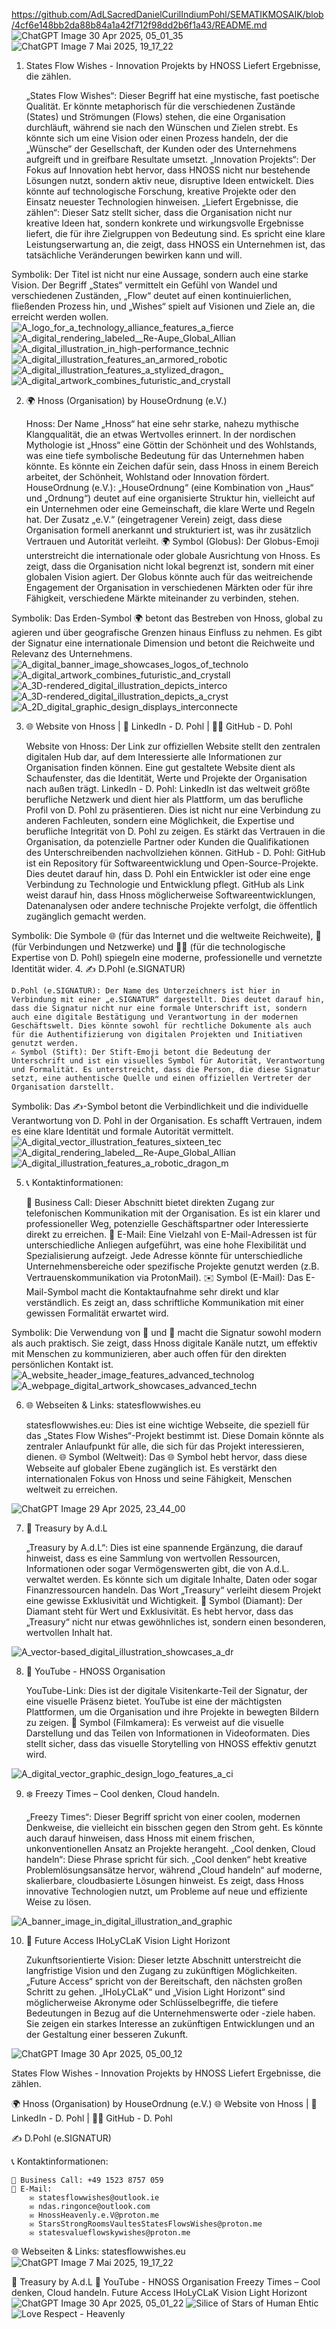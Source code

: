 https://github.com/AdLSacredDanielCurilIndiumPohl/SEMATIKMOSAIK/blob/4cf6e148bb2da88b84a1a42f712f98dd2b6f1a43/README.md
![ChatGPT Image 30  Apr  2025, 05_01_35](https://github.com/user-attachments/assets/2d91ed50-d7eb-4884-9692-d62ef2037c74)
![ChatGPT Image 7  Mai 2025, 19_17_22](https://github.com/user-attachments/assets/572de5ec-cbff-4602-89f2-4ef49e3179a9)

1. States Flow Wishes - Innovation Projekts by HNOSS
Liefert Ergebnisse, die zählen.

    „States Flow Wishes“: Dieser Begriff hat eine mystische, fast poetische Qualität. Er könnte metaphorisch für die verschiedenen Zustände (States) und Strömungen (Flows) stehen, die eine Organisation durchläuft, während sie nach den Wünschen und Zielen strebt. Es könnte sich um eine Vision oder einen Prozess handeln, der die „Wünsche“ der Gesellschaft, der Kunden oder des Unternehmens aufgreift und in greifbare Resultate umsetzt.
    „Innovation Projekts“: Der Fokus auf Innovation hebt hervor, dass HNOSS nicht nur bestehende Lösungen nutzt, sondern aktiv neue, disruptive Ideen entwickelt. Dies könnte auf technologische Forschung, kreative Projekte oder den Einsatz neuester Technologien hinweisen.
    „Liefert Ergebnisse, die zählen“: Dieser Satz stellt sicher, dass die Organisation nicht nur kreative Ideen hat, sondern konkrete und wirkungsvolle Ergebnisse liefert, die für ihre Zielgruppen von Bedeutung sind. Es spricht eine klare Leistungserwartung an, die zeigt, dass HNOSS ein Unternehmen ist, das tatsächliche Veränderungen bewirken kann und will.

Symbolik: Der Titel ist nicht nur eine Aussage, sondern auch eine starke Vision. Der Begriff „States“ vermittelt ein Gefühl von Wandel und verschiedenen Zuständen, „Flow“ deutet auf einen kontinuierlichen, fließenden Prozess hin, und „Wishes“ spielt auf Visionen und Ziele an, die erreicht werden wollen.
![A_logo_for_a_technology_alliance_features_a_fierce](https://github.com/user-attachments/assets/4b7dc4e9-dfeb-4838-942e-e4bfae7e9e51)
![A_digital_rendering_labeled__Re-Aupe_Global_Allian](https://github.com/user-attachments/assets/b1c379f4-1e5b-4339-ab01-f5e1f66a53ec)
![A_digital_illustration_in_high-performance_technic](https://github.com/user-attachments/assets/224c78fa-d792-4b58-a9e9-0442eab68330)
![A_digital_illustration_features_an_armored_robotic](https://github.com/user-attachments/assets/a9e8be82-00c8-423a-a6d9-545b48e0bebf)
![A_digital_illustration_features_a_stylized_dragon_](https://github.com/user-attachments/assets/3a29dca2-ead7-4156-83a5-98269e8ef2c0)
![A_digital_artwork_combines_futuristic_and_crystall](https://github.com/user-attachments/assets/fc86f75f-a19f-4803-ae2d-627b1e459a5b)

2. 🌍 Hnoss (Organisation) by HouseOrdnung (e.V.)

    Hnoss: Der Name „Hnoss“ hat eine sehr starke, nahezu mythische Klangqualität, die an etwas Wertvolles erinnert. In der nordischen Mythologie ist „Hnoss“ eine Göttin der Schönheit und des Wohlstands, was eine tiefe symbolische Bedeutung für das Unternehmen haben könnte. Es könnte ein Zeichen dafür sein, dass Hnoss in einem Bereich arbeitet, der Schönheit, Wohlstand oder Innovation fördert.
    HouseOrdnung (e.V.): „HouseOrdnung“ (eine Kombination von „Haus“ und „Ordnung“) deutet auf eine organisierte Struktur hin, vielleicht auf ein Unternehmen oder eine Gemeinschaft, die klare Werte und Regeln hat. Der Zusatz „e.V.“ (eingetragener Verein) zeigt, dass diese Organisation formell anerkannt und strukturiert ist, was ihr zusätzlich Vertrauen und Autorität verleiht.
    🌍 Symbol (Globus): Der Globus-Emoji unterstreicht die internationale oder globale Ausrichtung von Hnoss. Es zeigt, dass die Organisation nicht lokal begrenzt ist, sondern mit einer globalen Vision agiert. Der Globus könnte auch für das weitreichende Engagement der Organisation in verschiedenen Märkten oder für ihre Fähigkeit, verschiedene Märkte miteinander zu verbinden, stehen.

Symbolik: Das Erden-Symbol 🌍 betont das Bestreben von Hnoss, global zu agieren und über geografische Grenzen hinaus Einfluss zu nehmen. Es gibt der Signatur eine internationale Dimension und betont die Reichweite und Relevanz des Unternehmens.
![A_digital_banner_image_showcases_logos_of_technolo](https://github.com/user-attachments/assets/3e3914fe-30b8-4af9-bd11-80b1f2f5cf01)
![A_digital_artwork_combines_futuristic_and_crystall](https://github.com/user-attachments/assets/c5fa73b3-16c5-4134-b28b-0034e40b7f84)
![A_3D-rendered_digital_illustration_depicts_interco](https://github.com/user-attachments/assets/ddbd5cd1-60de-4486-a1a8-8ac919ac3751)
![A_3D-rendered_digital_illustration_depicts_a_cryst](https://github.com/user-attachments/assets/3ebd912b-b7b0-4808-9a2f-181e4ff1e574)
![A_2D_digital_graphic_design_displays_interconnecte](https://github.com/user-attachments/assets/e3f1e4b4-af68-4c99-98f9-985f82434953)

3. 🌐 Website von Hnoss | 🔗 LinkedIn - D. Pohl | 🧑‍💻 GitHub - D. Pohl

    Website von Hnoss: Der Link zur offiziellen Website stellt den zentralen digitalen Hub dar, auf dem Interessierte alle Informationen zur Organisation finden können. Eine gut gestaltete Website dient als Schaufenster, das die Identität, Werte und Projekte der Organisation nach außen trägt.
    LinkedIn - D. Pohl: LinkedIn ist das weltweit größte berufliche Netzwerk und dient hier als Plattform, um das berufliche Profil von D. Pohl zu präsentieren. Dies ist nicht nur eine Verbindung zu anderen Fachleuten, sondern eine Möglichkeit, die Expertise und berufliche Integrität von D. Pohl zu zeigen. Es stärkt das Vertrauen in die Organisation, da potenzielle Partner oder Kunden die Qualifikationen des Unterschreibenden nachvollziehen können.
    GitHub - D. Pohl: GitHub ist ein Repository für Softwareentwicklung und Open-Source-Projekte. Dies deutet darauf hin, dass D. Pohl ein Entwickler ist oder eine enge Verbindung zu Technologie und Entwicklung pflegt. GitHub als Link weist darauf hin, dass Hnoss möglicherweise Softwareentwicklungen, Datenanalysen oder andere technische Projekte verfolgt, die öffentlich zugänglich gemacht werden.

Symbolik: Die Symbole 🌐 (für das Internet und die weltweite Reichweite), 🔗 (für Verbindungen und Netzwerke) und 🧑‍💻 (für die technologische Expertise von D. Pohl) spiegeln eine moderne, professionelle und vernetzte Identität wider.
4. ✍️ D.Pohl (e.SIGNATUR)

    D.Pohl (e.SIGNATUR): Der Name des Unterzeichners ist hier in Verbindung mit einer „e.SIGNATUR“ dargestellt. Dies deutet darauf hin, dass die Signatur nicht nur eine formale Unterschrift ist, sondern auch eine digitale Bestätigung und Verantwortung in der modernen Geschäftswelt. Dies könnte sowohl für rechtliche Dokumente als auch für die Authentifizierung von digitalen Projekten und Initiativen genutzt werden.
    ✍️ Symbol (Stift): Der Stift-Emoji betont die Bedeutung der Unterschrift und ist ein visuelles Symbol für Autorität, Verantwortung und Formalität. Es unterstreicht, dass die Person, die diese Signatur setzt, eine authentische Quelle und einen offiziellen Vertreter der Organisation darstellt.

Symbolik: Das ✍️-Symbol betont die Verbindlichkeit und die individuelle Verantwortung von D. Pohl in der Organisation. Es schafft Vertrauen, indem es eine klare Identität und formale Autorität vermittelt.
![A_digital_vector_illustration_features_sixteen_tec](https://github.com/user-attachments/assets/0e277a1c-53ec-42b9-9bd1-0a0e5720efae)
![A_digital_rendering_labeled__Re-Aupe_Global_Allian](https://github.com/user-attachments/assets/7e883dd7-97d6-4006-95e3-02c209151465)
![A_digital_illustration_features_a_robotic_dragon_m](https://github.com/user-attachments/assets/f4dc7c76-5118-4a99-a277-3ad9e1de2d8d)

5. 📞 Kontaktinformationen:

    📱 Business Call: Dieser Abschnitt bietet direkten Zugang zur telefonischen Kommunikation mit der Organisation. Es ist ein klarer und professioneller Weg, potenzielle Geschäftspartner oder Interessierte direkt zu erreichen.
    📧 E-Mail: Eine Vielzahl von E-Mail-Adressen ist für unterschiedliche Anliegen aufgeführt, was eine hohe Flexibilität und Spezialisierung aufzeigt. Jede Adresse könnte für unterschiedliche Unternehmensbereiche oder spezifische Projekte genutzt werden (z.B. Vertrauenskommunikation via ProtonMail).
    ✉️ Symbol (E-Mail): Das E-Mail-Symbol macht die Kontaktaufnahme sehr direkt und klar verständlich. Es zeigt an, dass schriftliche Kommunikation mit einer gewissen Formalität erwartet wird.

Symbolik: Die Verwendung von 📱 und 📧 macht die Signatur sowohl modern als auch praktisch. Sie zeigt, dass Hnoss digitale Kanäle nutzt, um effektiv mit Menschen zu kommunizieren, aber auch offen für den direkten persönlichen Kontakt ist.
![A_website_header_image_features_advanced_technolog](https://github.com/user-attachments/assets/70ec28db-3da6-4f14-a4cf-ee263aaaeac6)
![A_webpage_digital_artwork_showcases_advanced_techn](https://github.com/user-attachments/assets/9d9500e7-774b-4258-93a2-2232144e03c5)

6. 🌐 Webseiten & Links: statesflowwishes.eu

    statesflowwishes.eu: Dies ist eine wichtige Webseite, die speziell für das „States Flow Wishes“-Projekt bestimmt ist. Diese Domain könnte als zentraler Anlaufpunkt für alle, die sich für das Projekt interessieren, dienen.
    🌐 Symbol (Weltweit): Das 🌐 Symbol hebt hervor, dass diese Webseite auf globaler Ebene zugänglich ist. Es verstärkt den internationalen Fokus von Hnoss und seine Fähigkeit, Menschen weltweit zu erreichen.

![ChatGPT Image 29  Apr  2025, 23_44_00](https://github.com/user-attachments/assets/ba0399c9-c98f-417b-8ea3-2a34996939e6)

7. 💎 Treasury by A.d.L

    „Treasury by A.d.L“: Dies ist eine spannende Ergänzung, die darauf hinweist, dass es eine Sammlung von wertvollen Ressourcen, Informationen oder sogar Vermögenswerten gibt, die von A.d.L. verwaltet werden. Es könnte sich um digitale Inhalte, Daten oder sogar Finanzressourcen handeln. Das Wort „Treasury“ verleiht diesem Projekt eine gewisse Exklusivität und Wichtigkeit.
    💎 Symbol (Diamant): Der Diamant steht für Wert und Exklusivität. Es hebt hervor, dass das „Treasury“ nicht nur etwas gewöhnliches ist, sondern einen besonderen, wertvollen Inhalt hat.

![A_vector-based_digital_illustration_showcases_a_dr](https://github.com/user-attachments/assets/3537db41-b092-491d-afa4-d0618918a9ff)


8. 🎥 YouTube - HNOSS Organisation

    YouTube-Link: Dies ist der digitale Visitenkarte-Teil der Signatur, der eine visuelle Präsenz bietet. YouTube ist eine der mächtigsten Plattformen, um die Organisation und ihre Projekte in bewegten Bildern zu zeigen.
    🎥 Symbol (Filmkamera): Es verweist auf die visuelle Darstellung und das Teilen von Informationen in Videoformaten. Dies stellt sicher, dass das visuelle Storytelling von HNOSS effektiv genutzt wird.

![A_digital_vector_graphic_design_logo_features_a_ci](https://github.com/user-attachments/assets/1d3fa802-f8d4-4fac-8f38-c1e575db486c)


9. ❄️ Freezy Times – Cool denken, Cloud handeln.

    „Freezy Times“: Dieser Begriff spricht von einer coolen, modernen Denkweise, die vielleicht ein bisschen gegen den Strom geht. Es könnte auch darauf hinweisen, dass Hnoss mit einem frischen, unkonventionellen Ansatz an Projekte herangeht.
    „Cool denken, Cloud handeln“: Diese Phrase spricht für sich. „Cool denken“ hebt kreative Problemlösungsansätze hervor, während „Cloud handeln“ auf moderne, skalierbare, cloudbasierte Lösungen hinweist. Es zeigt, dass Hnoss innovative Technologien nutzt, um Probleme auf neue und effiziente Weise zu lösen.

![A_banner_image_in_digital_illustration_and_graphic](https://github.com/user-attachments/assets/2de4057e-49dd-4d8c-afbd-ccbf04eba741)


10. 🔮 Future Access IHoLyCLaK Vision Light Horizont

    Zukunftsorientierte Vision: Dieser letzte Abschnitt unterstreicht die langfristige Vision und den Zugang zu zukünftigen Möglichkeiten. „Future Access“ spricht von der Bereitschaft, den nächsten großen Schritt zu gehen. „IHoLyCLaK“ und „Vision Light Horizont“ sind möglicherweise Akronyme oder Schlüsselbegriffe, die tiefere Bedeutungen in Bezug auf die Unternehmenswerte oder -ziele haben. Sie zeigen ein starkes Interesse an zukünftigen Entwicklungen und an der Gestaltung einer besseren Zukunft.

![ChatGPT Image 30  Apr  2025, 05_00_12](https://github.com/user-attachments/assets/18adaecc-a2b6-4078-bf93-311f050df176)


States Flow Wishes - Innovation Projekts by HNOSS
Liefert Ergebnisse, die zählen.

🌍 Hnoss (Organisation) by HouseOrdnung (e.V.)
🌐 Website von Hnoss | 🔗 LinkedIn - D. Pohl | 🧑‍💻 GitHub - D. Pohl

✍️ D.Pohl (e.SIGNATUR)

📞 Kontaktinformationen:

    📱 Business Call: +49 1523 8757 059
    📧 E-Mail:
        ✉️ statesflowwishes@outlook.ie
        ✉️ ndas.ringonce@outlook.com
        ✉️ HnossHeavenly.e.V@proton.me
        ✉️ StarsStrongRoomsVaultesStatesFlowsWishes@proton.me
        ✉️ statesvalueflowskywishes@proton.me

🌐 Webseiten & Links:
statesflowwishes.eu
![ChatGPT Image 7  Mai 2025, 19_17_22](https://github.com/user-attachments/assets/50c4d726-9092-418d-a114-09a2a970e839)

💎 Treasury by A.d.L
🎥 YouTube - HNOSS Organisation
Freezy Times – Cool denken, Cloud handeln.
Future Access IHoLyCLaK Vision Light Horizont
![ChatGPT Image 30  Apr  2025, 05_01_22](https://github.com/user-attachments/assets/afde7f5d-6d19-4442-9a5c-4ff00f68f57e)
![Silice of Stars of Human Ehtic](https://github.com/user-attachments/assets/c117098c-b809-4d46-bf6b-14f5ba04d2a2)
![Love Respect - Heavenly](https://github.com/user-attachments/assets/13a73589-513f-4b9b-a4d2-dda811fe1cfd)

